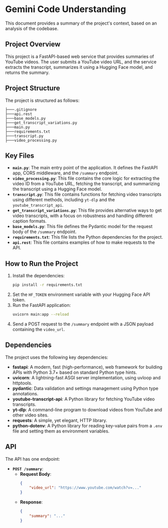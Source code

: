 # Gemini Code Understanding

This document provides a summary of the project's context, based on an analysis of the codebase.

## Project Overview

This project is a FastAPI-based web service that provides summaries of YouTube videos. The user submits a YouTube video URL, and the service extracts the transcript, summarizes it using a Hugging Face model, and returns the summary.

## Project Structure

The project is structured as follows:

```
├───.gitignore
├───api.rest
├───base_models.py
├───get_transcript_variations.py
├───main.py
├───requirements.txt
├───transcript.py
├───video_processing.py
```

## Key Files

*   **`main.py`**: The main entry point of the application. It defines the FastAPI app, CORS middleware, and the `/summary` endpoint.
*   **`video_processing.py`**: This file contains the core logic for extracting the video ID from a YouTube URL, fetching the transcript, and summarizing the transcript using a Hugging Face model.
*   **`transcript.py`**: This file contains functions for fetching video transcripts using different methods, including `yt-dlp` and the `youtube_transcript_api`.
*   **`get_transcript_variations.py`**: This file provides alternative ways to get video transcripts, with a focus on robustness and handling different caption formats.
*   **`base_models.py`**: This file defines the Pydantic model for the request body of the `/summary` endpoint.
*   **`requirements.txt`**: This file lists the Python dependencies for the project.
*   **`api.rest`**: This file contains examples of how to make requests to the API.

## How to Run the Project

1.  Install the dependencies:
    ```bash
    pip install -r requirements.txt
    ```
2.  Set the `HF_TOKEN` environment variable with your Hugging Face API token.
3.  Run the FastAPI application:
    ```bash
    uvicorn main:app --reload
    ```
4.  Send a POST request to the `/summary` endpoint with a JSON payload containing the `video_url`.

## Dependencies

The project uses the following key dependencies:

*   **fastapi**: A modern, fast (high-performance), web framework for building APIs with Python 3.7+ based on standard Python type hints.
*   **uvicorn**: A lightning-fast ASGI server implementation, using uvloop and httptools.
*   **pydantic**: Data validation and settings management using Python type annotations.
*   **youtube-transcript-api**: A Python library for fetching YouTube video transcripts.
*   **yt-dlp**: A command-line program to download videos from YouTube and other video sites.
*   **requests**: A simple, yet elegant, HTTP library.
*   **python-dotenv**: A Python library for reading key-value pairs from a `.env` file and setting them as environment variables.

## API

The API has one endpoint:

*   **`POST /summary`**:
    *   **Request Body**:
        ```json
        {
            "video_url": "https://www.youtube.com/watch?v=..."
        }
        ```
    *   **Response**:
        ```json
        {
            "summary": "..."
        }
        ```